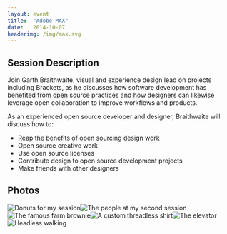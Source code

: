 ```yaml
---
layout: event
title:  "Adobe MAX"
date:   2014-10-07
headerimg: /img/max.svg
---
```

## Session Description

Join Garth Braithwaite, visual and experience design lead on projects including Brackets, as he discusses how software development has benefited from open source practices and how designers can likewise leverage open collaboration to improve workflows and products.

As an experienced open source developer and designer, Braithwaite will discuss how to:

* Reap the benefits of open sourcing design work
* Open source creative work
* Use open source licenses
* Contribute design to open source development projects
* Make friends with other designers

## Photos

<div class="image"><img src="https://farm9.staticflickr.com/8591/15829516948_dc2668f728_o_d.jpg" alt="Donuts for my session"/><img src="https://farm8.staticflickr.com/7469/15397300793_d12ceff91d_o_d.jpg" alt="The people at my second session"/><img src="https://farm8.staticflickr.com/7583/15397301293_99f8ae6640_o_d.jpg" alt="The famous farm brownie"/><img src="https://farm8.staticflickr.com/7464/16014973191_d181c3ed7b_o_d.jpg" alt="A custom threadless shirt"/><img src="https://farm8.staticflickr.com/7531/15394670474_8b8dcbf382_o_d.jpg" alt="The elevator"/><img src="https://farm9.staticflickr.com/8579/15829514858_cf4bdf62d6_o_d.jpg" alt="Headless walking"/></div>
